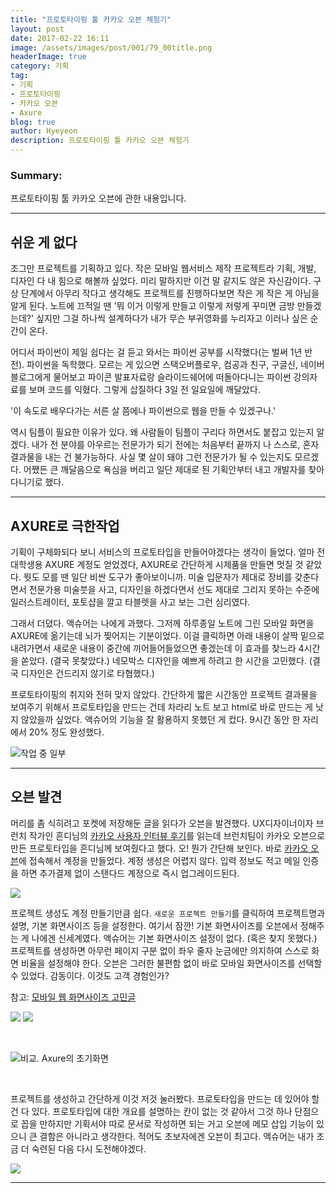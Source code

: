 ```yaml
---
title: "프로토타이핑 툴 카카오 오븐 체험기"
layout: post
date: 2017-02-22 16:11
image: /assets/images/post/001/79_00title.png
headerImage: true
category: 기획
tag:
- 기획
- 프로토타이핑
- 카카오 오븐
- Axure
blog: true
author: Hyeyeon
description: 프로토타이핑 툴 카카오 오븐 체험기
---
```


### Summary:

프로토타이핑 툴 카카오 오븐에 관한 내용입니다.

---

## 쉬운 게 없다

조그만 프로젝트를 기획하고 있다. 작은 모바일 웹서비스 제작 프로젝트라 기획, 개발, 디자인 다 내 힘으로 해볼까 싶었다. 미리 말하지만 이건 말 같지도 않은 자신감이다. 구상 단계에서 아무리 작다고 생각해도 프로젝트를 진행하다보면 작은 게 작은 게 아님을 알게 된다. 노트에 끄적일 땐 '뭐 이거 이렇게 만들고 이렇게 저렇게 꾸미면 금방 만들겠는데?' 싶지만 그걸 하나씩 설계하다가 내가 무슨 부귀영화를 누리자고 이러나 싶은 순간이 온다.

어디서 파이썬이 제일 쉽다는 걸 듣고 와서는 파이썬 공부를 시작했다(는 벌써 1년 반 전). 파이썬을 독학했다. 모르는 게 있으면 스택오버플로우, 컴공과 친구, 구글신, 네이버블로그에게 물어보고 파이콘 발표자료랑 슬라이드쉐어에 떠돌아다니는 파이썬 강의자료를 보며 코드를 익혔다. 그렇게 삽질하다 3일 전 일요일에 깨달았다.

'이 속도로 배우다가는 서른 살 쯤에나 파이썬으로 웹을 만들 수 있겠구나.'

역시 팀플이 필요한 이유가 있다. 왜 사람들이 팀플이 구리다 하면서도 붙잡고 있는지 알겠다. 내가 전 분야를 아우르는 전문가가 되기 전에는 처음부터 끝까지 나 스스로, 혼자 결과물을 내는 건 불가능하다. 사실 몇 살이 돼야 그런 전문가가 될 수 있는지도 모르겠다. 어쨌든 큰 깨달음으로 욕심을 버리고 일단 제대로 된 기획안부터 내고 개발자를 찾아다니기로 했다.

---

## AXURE로 극한작업

기획이 구체화되다 보니 서비스의 프로토타입을 만들어야겠다는 생각이 들었다. 얼마 전 대학생용 AXURE 계정도 얻었겠다, AXURE로 간단하게 시제품을 만들면 멋질 것 같았다. 뭣도 모를 땐 일단 비싼 도구가 좋아보이니까. 미술 입문자가 제대로 장비를 갖춘다면서 전문가용 미술붓을 사고, 디자인을 하겠다면서 선도 제대로 그리지 못하는 수준에 일러스트레이터, 포토샵을 깔고 타블렛을 사고 보는 그런 심리였다.

그래서 더뎠다. 액슈어는 나에게 과했다. 그저께 하루종일 노트에 그린 모바일 화면을 AXURE에 옮기는데 뇌가 찢어지는 기분이었다. 이걸 클릭하면 아래 내용이 살짝 밑으로 내려가면서 새로운 내용이 중간에 끼어들어들었으면 좋겠는데 이 효과를 찾느라 4시간을 쏟았다. (결국 못찾았다.) 네모박스 디자인을 예쁘게 하려고 한 시간을 고민했다. (결국 디자인은 건드리지 않기로 타협했다.)

프로토타이핑의 취지와 전혀 맞지 않았다. 간단하게 짧은 시간동안 프로젝트 결과물을 보여주기 위해서 프로토타입을 만드는 건데 차라리 노트 보고 html로 바로 만드는 게 낫지 않았을까 싶었다. 액슈어의 기능을 잘 활용하지 못했던 게 컸다. 9시간 동안 한 자리에서 20% 정도 완성했다.

![작업 중 일부](/assets/images/post/001/79_01.png)

---

## 오븐 발견

머리를 좀 식히려고 포켓에 저장해둔 글을 읽다가 오븐을 발견했다. UX디자이너이자 브런치 작가인 흔디님의 [카카오 사용자 인터뷰 후기](https://imyeonn.github.io/blog/%EA%B8%B0%ED%9A%8D/76/)를 읽는데 브런치팀이 카카오 오븐으로 만든 프로토타입을 흔디님께 보여줬다고 했다. 오! 뭔가 간단해 보인다. 바로 [카카오 오븐](https://ovenapp.io/)에 접속해서 계정을 만들었다. 계정 생성은 어렵지 않다. 입력 정보도 적고 메일 인증을 하면 추가결제 없이 스탠다드 계정으로 즉시 업그레이드된다.

![](/assets/images/post/001/79_02.png)

프로젝트 생성도 계정 만들기만큼 쉽다. `새로운 프로젝트 만들기`를 클릭하여 프로젝트명과 설명, 기본 화면사이즈 등을 설정한다. 여기서 잠깐! 기본 화면사이즈를 오븐에서 정해주는 게 나에겐 신세계였다. 액슈어는 기본 화면사이즈 설정이 없다. (혹은 찾지 못했다.) 프로젝트를 생성하면 아무런 페이지 구분 없이 좌우 줄자 눈금에만 의지하여 스스로 화면 비율을 설정해야 한다. 오븐은 그러한 불편함 없이 바로 모바일 화면사이즈를 선택할 수 있었다. 감동이다. 이것도 고객 경험인가?

참고: [모바일 웹 화면사이즈 고민글](https://imyeonn.github.io/blog/%EA%B8%B0%ED%9A%8D/73/)

![](/assets/images/post/001/79_03.png)
![](/assets/images/post/001/79_04.png)

<br>

![비교. Axure의 초기화면](/assets/images/post/001/79_05.png)

<br>

프로젝트를 생성하고 간단하게 이것 저것 눌러봤다. 프로토타입을 만드는 데 있어야 할 건 다 있다. 프로토타입에 대한 개요를 설명하는 칸이 없는 것 같아서 그것 하나 단점으로 꼽을 만하지만 기획서야 따로 문서로 작성하면 되는 거고 오븐에 메모 삽입 기능이 있으니 큰 결함은 아니라고 생각한다. 적어도 초보자에겐 오븐이 최고다. 액슈어는 내가 조금 더 숙련된 다음 다시 도전해야겠다.

![](/assets/images/post/001/79_06.png)

---
